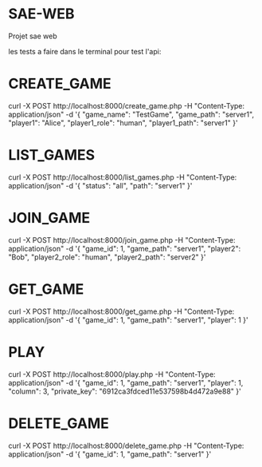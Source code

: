 # SAE-WEB
Projet sae web

les tests a faire dans le terminal pour test l'api:
# CREATE_GAME

curl -X POST http://localhost:8000/create_game.php -H "Content-Type: application/json" -d '{
  "game_name": "TestGame",
  "game_path": "server1",
  "player1": "Alice",
  "player1_role": "human",
  "player1_path": "server1"
}'

# LIST_GAMES

curl -X POST http://localhost:8000/list_games.php -H "Content-Type: application/json" -d '{
  "status": "all",
  "path": "server1"
}'

# JOIN_GAME

curl -X POST http://localhost:8000/join_game.php -H "Content-Type: application/json" -d '{
  "game_id": 1,
  "game_path": "server1",
  "player2": "Bob",
  "player2_role": "human",
  "player2_path": "server2"
}'


# GET_GAME

curl -X POST http://localhost:8000/get_game.php -H "Content-Type: application/json" -d '{
  "game_id": 1,
  "game_path": "server1",
  "player": 1
}'

# PLAY

curl -X POST http://localhost:8000/play.php -H "Content-Type: application/json" -d '{
  "game_id": 1,
  "game_path": "server1",
  "player": 1,
  "column": 3,
  "private_key": "6912ca3fdced11e537598b4d472a9e88"
}'


# DELETE_GAME

curl -X POST http://localhost:8000/delete_game.php -H "Content-Type: application/json" -d '{
  "game_id": 1,
  "game_path": "server1"
}'
